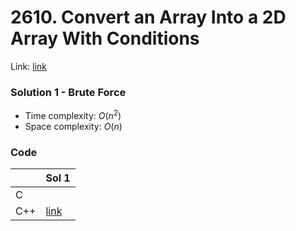 # 2610. Convert an Array Into a 2D Array With Conditions
Link: [link](https://leetcode.com/problems/convert-an-array-into-a-2d-array-with-conditions/)

### Solution 1 - Brute Force
* Time complexity: $O(n^2)$
* Space complexity: $O(n)$

### Code
||Sol 1|
|-|-|
|C||
|C++|[link](./sol_1/main.cpp)|